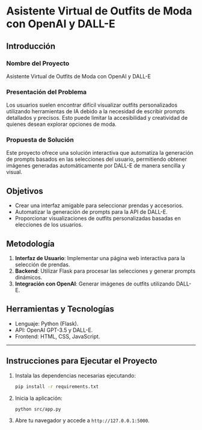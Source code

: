 # Asistente Virtual de Outfits de Moda con OpenAI y DALL-E

## Introducción
### Nombre del Proyecto
Asistente Virtual de Outfits de Moda con OpenAI y DALL-E

### Presentación del Problema
Los usuarios suelen encontrar difícil visualizar outfits personalizados utilizando herramientas de IA debido a la necesidad de escribir prompts detallados y precisos. Esto puede limitar la accesibilidad y creatividad de quienes desean explorar opciones de moda.

### Propuesta de Solución
Este proyecto ofrece una solución interactiva que automatiza la generación de prompts basados en las selecciones del usuario, permitiendo obtener imágenes generadas automáticamente por DALL-E de manera sencilla y visual.

## Objetivos
- Crear una interfaz amigable para seleccionar prendas y accesorios.
- Automatizar la generación de prompts para la API de DALL-E.
- Proporcionar visualizaciones de outfits personalizadas basadas en elecciones de los usuarios.

## Metodología
1. **Interfaz de Usuario**: Implementar una página web interactiva para la selección de prendas.
2. **Backend**: Utilizar Flask para procesar las selecciones y generar prompts dinámicos.
3. **Integración con OpenAI**: Generar imágenes de outfits utilizando DALL-E.

## Herramientas y Tecnologías
- Lenguaje: Python (Flask).
- API: OpenAI GPT-3.5 y DALL-E.
- Frontend: HTML, CSS, JavaScript.

---

## Instrucciones para Ejecutar el Proyecto

1. Instala las dependencias necesarias ejecutando:
   ```bash
   pip install -r requirements.txt
   ```
2. Inicia la aplicación:
   ```bash
   python src/app.py
   ```
3. Abre tu navegador y accede a `http://127.0.0.1:5000`.

